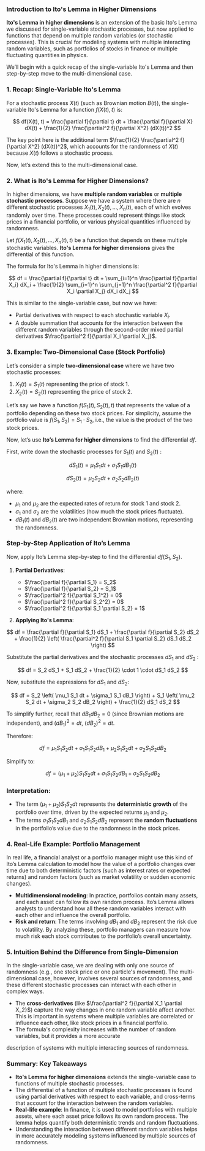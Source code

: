 ### Introduction to Ito's Lemma in Higher Dimensions

**Ito's Lemma in higher dimensions** is an extension of the basic Ito's Lemma we discussed for single-variable stochastic processes, but now applied to functions that depend on multiple random variables (or stochastic processes). This is crucial for modeling systems with multiple interacting random variables, such as portfolios of stocks in finance or multiple fluctuating quantities in physics.

We’ll begin with a quick recap of the single-variable Ito's Lemma and then step-by-step move to the multi-dimensional case.

### 1. **Recap: Single-Variable Ito's Lemma**

For a stochastic process $X(t)$ (such as Brownian motion $B(t)$), the single-variable Ito's Lemma for a function $f(X(t), t)$ is:

$$
df(X(t), t) = \frac{\partial f}{\partial t} dt + \frac{\partial f}{\partial X} dX(t) + \frac{1}{2} \frac{\partial^2 f}{\partial X^2} (dX(t))^2
$$

The key point here is the additional term $\frac{1}{2} \frac{\partial^2 f}{\partial X^2} (dX(t))^2$, which accounts for the randomness of $X(t)$ because $X(t)$ follows a stochastic process.

Now, let’s extend this to the multi-dimensional case.

### 2. **What is Ito's Lemma for Higher Dimensions?**

In higher dimensions, we have **multiple random variables** or **multiple stochastic processes**. Suppose we have a system where there are $n$ different stochastic processes $X_1(t), X_2(t), \dots, X_n(t)$, each of which evolves randomly over time. These processes could represent things like stock prices in a financial portfolio, or various physical quantities influenced by randomness.

Let $f(X_1(t), X_2(t), \dots, X_n(t), t)$ be a function that depends on these multiple stochastic variables. **Ito's Lemma for higher dimensions** gives the differential of this function.

The formula for Ito's Lemma in higher dimensions is:

$$
df = \frac{\partial f}{\partial t} dt + \sum_{i=1}^n \frac{\partial f}{\partial X_i} dX_i + \frac{1}{2} \sum_{i=1}^n \sum_{j=1}^n \frac{\partial^2 f}{\partial X_i \partial X_j} dX_i dX_j
$$

This is similar to the single-variable case, but now we have:
- Partial derivatives with respect to each stochastic variable $X_i$.
- A double summation that accounts for the interaction between the different random variables through the second-order mixed partial derivatives $\frac{\partial^2 f}{\partial X_i \partial X_j}$.

### 3. **Example: Two-Dimensional Case (Stock Portfolio)**

Let’s consider a simple **two-dimensional case** where we have two stochastic processes:
1. $X_1(t) = S_1(t)$ representing the price of stock 1.
2. $X_2(t) = S_2(t)$ representing the price of stock 2.

Let’s say we have a function $f(S_1(t), S_2(t), t)$ that represents the value of a portfolio depending on these two stock prices. For simplicity, assume the portfolio value is $f(S_1, S_2) = S_1 \cdot S_2$, i.e., the value is the product of the two stock prices.

Now, let’s use **Ito’s Lemma for higher dimensions** to find the differential $df$.

First, write down the stochastic processes for $S_1(t)$ and $S_2(t)$ :

$$
dS_1(t) = \mu_1 S_1 dt + \sigma_1 S_1 dB_1(t)
$$

$$
dS_2(t) = \mu_2 S_2 dt + \sigma_2 S_2 dB_2(t)
$$

where:
- $\mu_1$ and $\mu_2$ are the expected rates of return for stock 1 and stock 2.
- $\sigma_1$ and $\sigma_2$ are the volatilities (how much the stock prices fluctuate).
- $dB_1(t)$ and $dB_2(t)$ are two independent Brownian motions, representing the randomness.

### Step-by-Step Application of Ito’s Lemma

Now, apply Ito’s Lemma step-by-step to find the differential $df(S_1, S_2)$.

1. **Partial Derivatives**:
   - $\frac{\partial f}{\partial S_1} = S_2$
   - $\frac{\partial f}{\partial S_2} = S_1$
   - $\frac{\partial^2 f}{\partial S_1^2} = 0$
   - $\frac{\partial^2 f}{\partial S_2^2} = 0$
   - $\frac{\partial^2 f}{\partial S_1 \partial S_2} = 1$

2. **Applying Ito's Lemma**:
   
$$
df = \frac{\partial f}{\partial S_1} dS_1 + \frac{\partial f}{\partial S_2} dS_2 + \frac{1}{2} \left( \frac{\partial^2 f}{\partial S_1 \partial S_2} dS_1 dS_2 \right)
$$

Substitute the partial derivatives and the stochastic processes $dS_1$ and $dS_2$ :

$$
df = S_2 dS_1 + S_1 dS_2 + \frac{1}{2} \cdot 1 \cdot dS_1 dS_2
$$

Now, substitute the expressions for $dS_1$ and $dS_2$:

$$
df = S_2 \left( \mu_1 S_1 dt + \sigma_1 S_1 dB_1 \right) + S_1 \left( \mu_2 S_2 dt + \sigma_2 S_2 dB_2 \right) + \frac{1}{2} dS_1 dS_2
$$

To simplify further, recall that $dB_1 dB_2 = 0$ (since Brownian motions are independent), and $(dB_1)^2 = dt$, $(dB_2)^2 = dt$.

Therefore:

$$
df = \mu_1 S_1 S_2 dt + \sigma_1 S_1 S_2 dB_1 + \mu_2 S_1 S_2 dt + \sigma_2 S_1 S_2 dB_2
$$

Simplify to:

$$
df = (\mu_1 + \mu_2) S_1 S_2 dt + \sigma_1 S_1 S_2 dB_1 + \sigma_2 S_1 S_2 dB_2
$$

### Interpretation:

- The term $(\mu_1 + \mu_2) S_1 S_2 dt$ represents the **deterministic growth** of the portfolio over time, driven by the expected returns $\mu_1$ and $\mu_2$.
- The terms $\sigma_1 S_1 S_2 dB_1$ and $\sigma_2 S_1 S_2 dB_2$ represent the **random fluctuations** in the portfolio’s value due to the randomness in the stock prices.

### 4. **Real-Life Example: Portfolio Management**

In real life, a financial analyst or a portfolio manager might use this kind of Ito’s Lemma calculation to model how the value of a portfolio changes over time due to both deterministic factors (such as interest rates or expected returns) and random factors (such as market volatility or sudden economic changes). 

- **Multidimensional modeling**: In practice, portfolios contain many assets, and each asset can follow its own random process. Ito’s Lemma allows analysts to understand how all these random variables interact with each other and influence the overall portfolio.
- **Risk and return**: The terms involving $dB_1$ and $dB_2$ represent the risk due to volatility. By analyzing these, portfolio managers can measure how much risk each stock contributes to the portfolio’s overall uncertainty.

### 5. **Intuition Behind the Difference from Single-Dimension**

In the single-variable case, we are dealing with only one source of randomness (e.g., one stock price or one particle's movement). The multi-dimensional case, however, involves several sources of randomness, and these different stochastic processes can interact with each other in complex ways.

- The **cross-derivatives** (like $\frac{\partial^2 f}{\partial X_1 \partial X_2}$) capture the way changes in one random variable affect another. This is important in systems where multiple variables are correlated or influence each other, like stock prices in a financial portfolio.
- The formula's complexity increases with the number of random variables, but it provides a more accurate

 description of systems with multiple interacting sources of randomness.

### Summary: Key Takeaways

- **Ito's Lemma for higher dimensions** extends the single-variable case to functions of multiple stochastic processes.
- The differential of a function of multiple stochastic processes is found using partial derivatives with respect to each variable, and cross-terms that account for the interaction between the random variables.
- **Real-life example**: In finance, it is used to model portfolios with multiple assets, where each asset price follows its own random process. The lemma helps quantify both deterministic trends and random fluctuations.
- Understanding the interaction between different random variables helps in more accurately modeling systems influenced by multiple sources of randomness.

